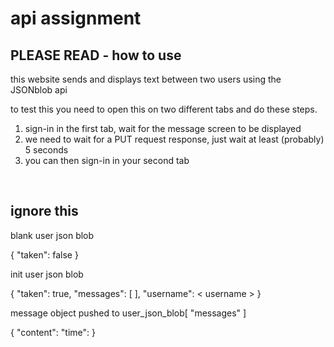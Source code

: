 # api assignment

## PLEASE READ - how to use

this website sends and displays text between two users using the JSONblob api

to test this you need to open this on two different tabs and do these steps.
1. sign-in in the first tab, wait for the message screen to be displayed
2. we need to wait for a PUT request response, just wait at least (probably) 5 seconds
3. you can then sign-in in your second tab

<br>

## ignore this

blank user json blob 

{
    "taken": false
}


init user json blob

{
    "taken": true,
    "messages": [ ],
    "username": < username >
}


message object pushed to user_json_blob[ "messages" ]

{
    "content":
    "time":
}